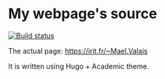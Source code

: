 # My webpage's source

[![Build
status](https://maelvalais.visualstudio.com/irit.fr-maelvalais/_apis/build/status/irit.fr-maelvalais-CI)](https://maelvalais.visualstudio.com/irit.fr-maelvalais/_build/latest?definitionId=-1)

The actual page: https://irit.fr/~Mael.Valais

It is written using Hugo + Academic theme.
